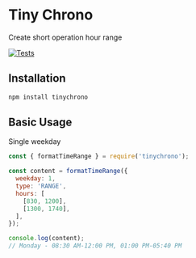 # Tiny Chrono

Create short operation hour range

[![Tests](https://github.com/seanghay/tinychrono/actions/workflows/test.yml/badge.svg)](https://github.com/seanghay/tinychrono/actions/workflows/test.yml)


## Installation

```sh
npm install tinychrono
```

## Basic Usage

Single weekday

```js
const { formatTimeRange } = require('tinychrono');

const content = formatTimeRange({
  weekday: 1,
  type: 'RANGE',
  hours: [
    [830, 1200],
    [1300, 1740],
  ],
});

console.log(content);
// Monday - 08:30 AM-12:00 PM, 01:00 PM-05:40 PM

```

